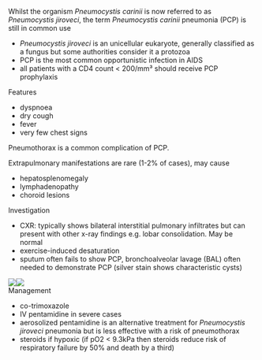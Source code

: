 Whilst the organism *Pneumocystis carinii* is now referred to as *Pneumocystis jiroveci*, the term *Pneumocystis carinii* pneumonia (PCP) is still in common use  
* *Pneumocystis jiroveci* is an unicellular eukaryote, generally classified as a fungus but some authorities consider it a protozoa
* PCP is the most common opportunistic infection in AIDS
* all patients with a CD4 count \< 200/mm³ should receive PCP prophylaxis

  
Features  
* dyspnoea
* dry cough
* fever
* very few chest signs

  
Pneumothorax is a common complication of PCP.  
  
Extrapulmonary manifestations are rare (1\-2% of cases), may cause  
* hepatosplenomegaly
* lymphadenopathy
* choroid lesions

  
Investigation  
* CXR: typically shows bilateral interstitial pulmonary infiltrates but can present with other x\-ray findings e.g. lobar consolidation. May be normal
* exercise\-induced desaturation
* sputum often fails to show PCP, bronchoalveolar lavage (BAL) often needed to demonstrate PCP (silver stain shows characteristic cysts)

  
[![](https://d32xxyeh8kfs8k.cloudfront.net/images_Passmedicine/xrb973.jpg)](https://d32xxyeh8kfs8k.cloudfront.net/images_Passmedicine/xrb973b.jpg)[![](https://d32xxyeh8kfs8k.cloudfront.net/images_Passmedicine/xrb067.jpg)](https://d32xxyeh8kfs8k.cloudfront.net/images_Passmedicine/xrb067b.jpg)  
Management  
* co\-trimoxazole
* IV pentamidine in severe cases
* aerosolized pentamidine is an alternative treatment for *Pneumocystis jiroveci* pneumonia but is less effective with a risk of pneumothorax
* steroids if hypoxic (if pO2 \< 9\.3kPa then steroids reduce risk of respiratory failure by 50% and death by a third)
